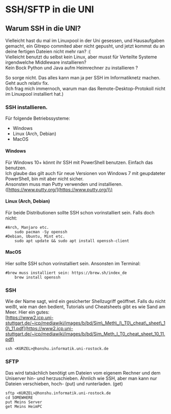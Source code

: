 # SSH/SFTP in die UNI

## Warum SSH in die UNI? 

Vielleicht hast du mal im Linuxpool in der Uni gesessen, und Hausaufgaben gemacht, ein Gitrepo commited aber nicht gepusht, und jetzt kommst du an deine fertigen Dateien nicht mehr ran? :\(  
Vielleicht benutzt du selbst kein Linux, aber musst für Verteilte Systeme irgendwelche Middleware installieren?    
Kein Bock Python und Java aufm Heimrechner zu installieren ?   
  
So sorge nicht. Das alles kann man ja per SSH im Informatiknetz machen. Geht auch relativ fix.  
\(Ich frag mich immernoch, warum man das Remote-Desktop-Protokoll nicht im Linuxpool installiert hat.\)

### SSH installieren. 

Für folgende Betriebssysteme: 

* Windows
* Linux \(Arch, Debian\)
* MacOS

#### Windows

Für Windows 10+ könnt ihr SSH mit PowerShell benutzen. Einfach das benutzen.  
Ich glaube das gilt auch für neue Versionen von Windows 7 mit geupdateter PowerShell, bin mit aber nicht sicher.  
Ansonsten muss man Putty verwenden und installieren. \([https://www.putty.org/](https://www.putty.org/)\)

#### Linux \(Arch, Debian\)

Für beide Distributionen sollte SSH schon vorinstalliert sein. Falls doch nicht:

```text
#Arch, Manjaro etc.
    sudo pacman -Sy openssh
#Debian, Ubuntu, Mint etc.
    sudo apt update && sudo apt install openssh-client 
```

#### MacOS

Hier sollte SSH schon vorinstalliert sein. Ansonsten im Terminal:

```text
#brew muss installiert sein: https://brew.sh/index_de
    brew install openssh
```

### SSH

Wie der Name sagt, wird ein gesicherter Shellzugriff geöffnet. Falls du nicht weißt, wie man den bedient, Tutorials und Cheatsheets gibt es wie Sand am Meer. Hier ein gutes:  
[https://www2.icp.uni-stuttgart.de/~icp/mediawiki/images/b/bd/Sim\_Meth\_I\_T0\_cheat\_sheet\_10\_11.pdf](https://www2.icp.uni-stuttgart.de/~icp/mediawiki/images/b/bd/Sim_Meth_I_T0_cheat_sheet_10_11.pdf)

```text
ssh <KÜRZEL>@honshu.informatik.uni-rostock.de
```

### SFTP

Das wird tatsächlich benötigt um Dateien vom eigenem Rechner und dem Uniserver hin- und herzuschieben. Ähnlich wie SSH, aber man kann nur Dateien verschieben, hoch- \(put\) und runterladen. \(get\)  

```text
sftp <KÜRZEL>@honshu.informatik.uni-rostock.de
cd SOMEWHERE 
put Meins Server
get Meins HeimPC
```

